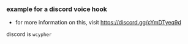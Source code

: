 ### example for a discord voice hook
- for more information on this, visit https://discord.gg/cYmDTyeq9d

discord is `wcypher`

